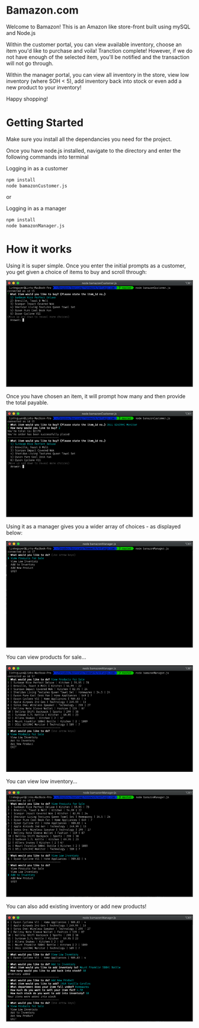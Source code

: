 # Bamazon.com
Welcome to Bamazon! This is an Amazon like store-front built using mySQL and Node.js

Within the customer portal, you can view available inventory, choose an item you'd like to purchase and voila! Tranction complete! However, if we do not have enough of the selected item, you'll be notified and the transaction will not go through. 

Within the manager portal, you can view all inventory in the store, view low inventory (where SOH < 5), add inventory back into stock or even add a new product to your inventory!

Happy shopping!

# Getting Started
Make sure you install all the dependancies you need for the project. 

Once you have node.js installed, navigate to the directory and enter the following commands into terminal

Logging in as a customer
``` 
npm install
node bamazonCustomer.js 
```
or

Logging in as a manager
```
npm install
node bamazonManager.js 
```

# How it works

Using it is super simple. Once you enter the initial prompts as a customer, you get given a choice of items to buy and scroll through:

![Image One](/images/1.png)

Once you have chosen an item, it will prompt how many and then provide the total payable. 

![Image Two](/images/2.png)

Using it as a manager gives you a wider array of choices - as displayed below: 

![Image Three](/images/3.png)

You can view products for sale...

![Image Four](/images/4.png)

You can view low inventory...

![Image Five](/images/5.png)

You can also add existing inventory or add new products!

![Image Six](/images/6.png)



